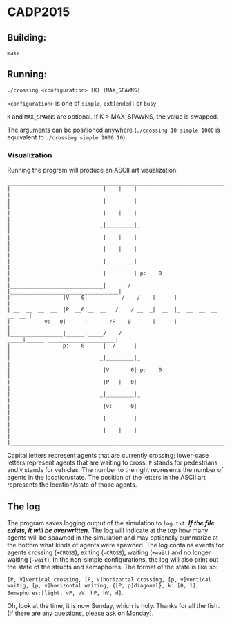 # CADP2015

## Building:
`make`

## Running:
`./crossing <configuration> [K] [MAX_SPAWNS]`

`<configuration>` is one of `simple`, `ext[ended]` or `busy`

`K` and `MAX_SPAWNS` are optional. If K > MAX_SPAWNS, the value is swapped.

The arguments can be positioned anywhere (`./crossing 10 simple 1000` is equivalent to `./crossing simple 1000 10`).

### Visualization
Running the program will produce an ASCII art visualization:
 ```
 _____________________________________________________________________________
|                              |    |    |                                   |
|                              |         |                                   |
|                              |    |    |                                   |
|                             _|_________|_                                  |
|                              |    |    |                                   |
|                              |    |    |                                   |
|                             _|_________|_                                  |
|                              |         | p:    0                           |
|______________________________|       / |___________________________________|
|                 |V    0|           /    /    |      |                      |
| __  __  __  __  |P  __0|__  __   /    / __  _|  __  |_  __  __  __  __  __ |
|           v:   0|      |       /P    0       |      |                      |
|_________________|______|_____/    /     _____|______|______________________|
|                 p:    0      |  /      |                                   |
|                             _|_________|_                                  |
|                              |V       0| p:    0                           |
|                              |P   |   0|                                   |
|                             _|_________|_                                  |
|                              |v:      0|                                   |
|                              |         |                                   |
|                              |    |    |                                   |
|____________________________________________________________________________|
```

Capital letters represent agents that are currently crossing; lower-case letters represent agents that are waiting to cross. `P` stands for pedestrians and `V` stands for vehicles. The number to the right represents the number of agents in the location/state. The position of the letters in the ASCII art represents the location/state of those agents.

## The log
The program saves logging output of the simulation to `log.txt`. ***If the file exists, it will be overwritten.***
The log will indicate at the top how many agents will be spawned in the simulation and may optionally summarize at the bottom what kinds of agents were spawned. The log contains events for agents crossing (`+CROSS`), exiting (`-CROSS`), waiting (`+wait`) and no longer waiting (`-wait`). In the non-simple configurations, the log will also print out the state of the structs and semaphores. The format of the state is like so:

`[P, V]vertical crossing, [P, V]horizontal crossing, [p, v]vertical waitig, [p, v]horizontal waiting, {[P, p]diagonal}, k: [0, 1], Semaphores:[light, vP, vV, hP, hV, d]`.

Oh, look at the time, it is now Sunday, which is holy. Thanks for all the fish. (If there are any questions, please ask on Monday).
